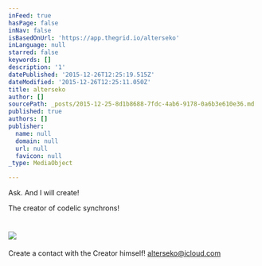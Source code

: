 ```yaml
---
inFeed: true
hasPage: false
inNav: false
isBasedOnUrl: 'https://app.thegrid.io/alterseko'
inLanguage: null
starred: false
keywords: []
description: '1'
datePublished: '2015-12-26T12:25:19.515Z'
dateModified: '2015-12-26T12:25:11.050Z'
title: alterseko
author: []
sourcePath: _posts/2015-12-25-8d1b8688-7fdc-4ab6-9178-0a6b3e610e36.md
published: true
authors: []
publisher:
  name: null
  domain: null
  url: null
  favicon: null
_type: MediaObject

---
```

Ask. And I will create!

The creator of codelic synchrons!

# ![](https://s3-us-west-2.amazonaws.com/the-grid-img/p/cfb455d44a44ac06a0fa125274e60f15b7c1ddcb.png)

Create a contact with the Creator himself! [alterseko@icloud.com][0]

[0]: mailto:alterseko@icloud.com